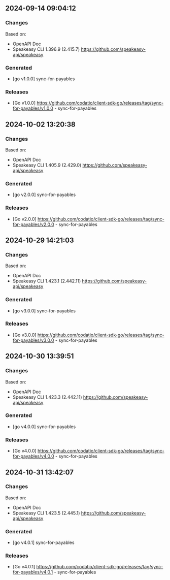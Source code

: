 

## 2024-09-14 09:04:12
### Changes
Based on:
- OpenAPI Doc  
- Speakeasy CLI 1.396.9 (2.415.7) https://github.com/speakeasy-api/speakeasy
### Generated
- [go v1.0.0] sync-for-payables
### Releases
- [Go v1.0.0] https://github.com/codatio/client-sdk-go/releases/tag/sync-for-payables/v1.0.0 - sync-for-payables

## 2024-10-02 13:20:38
### Changes
Based on:
- OpenAPI Doc  
- Speakeasy CLI 1.405.9 (2.429.0) https://github.com/speakeasy-api/speakeasy
### Generated
- [go v2.0.0] sync-for-payables
### Releases
- [Go v2.0.0] https://github.com/codatio/client-sdk-go/releases/tag/sync-for-payables/v2.0.0 - sync-for-payables

## 2024-10-29 14:21:03
### Changes
Based on:
- OpenAPI Doc  
- Speakeasy CLI 1.423.1 (2.442.11) https://github.com/speakeasy-api/speakeasy
### Generated
- [go v3.0.0] sync-for-payables
### Releases
- [Go v3.0.0] https://github.com/codatio/client-sdk-go/releases/tag/sync-for-payables/v3.0.0 - sync-for-payables

## 2024-10-30 13:39:51
### Changes
Based on:
- OpenAPI Doc  
- Speakeasy CLI 1.423.3 (2.442.11) https://github.com/speakeasy-api/speakeasy
### Generated
- [go v4.0.0] sync-for-payables
### Releases
- [Go v4.0.0] https://github.com/codatio/client-sdk-go/releases/tag/sync-for-payables/v4.0.0 - sync-for-payables

## 2024-10-31 13:42:07
### Changes
Based on:
- OpenAPI Doc  
- Speakeasy CLI 1.423.5 (2.445.1) https://github.com/speakeasy-api/speakeasy
### Generated
- [go v4.0.1] sync-for-payables
### Releases
- [Go v4.0.1] https://github.com/codatio/client-sdk-go/releases/tag/sync-for-payables/v4.0.1 - sync-for-payables